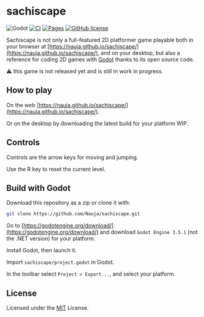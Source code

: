 # sachiscape

![Godot](https://img.shields.io/badge/Godot-3.5.1-blue)
[![CI](https://github.com/Nauja/sachiscape/actions/workflows/CI.yml/badge.svg)](https://github.com/Nauja/sachiscape/actions/workflows/CI.yml)
[![Pages](https://github.com/Nauja/sachiscape/actions/workflows/pages/pages-build-deployment/badge.svg)](https://github.com/Nauja/sachiscape/actions/workflows/pages/pages-build-deployment)
[![GitHub license](https://img.shields.io/badge/license-MIT-blue.svg)](https://raw.githubusercontent.com/Nauja/sachiscape/master/LICENSE)

Sachiscape is not only a full-featured 2D platformer game playable both in your browser at [https://nauja.github.io/sachiscape/](https://nauja.github.io/sachiscape/), and on your desktop, but also a reference for coding 2D games with [Godot](https://godotengine.org/) thanks to its open source code.

:warning: this game is not released yet and is still in work in progress.

## How to play

On the web [https://nauja.github.io/sachiscape/](https://nauja.github.io/sachiscape/).

Or on the desktop by downloading the latest build for your platform WIP.

## Controls

Controls are the arrow keys for moving and jumping.

Use the R key to reset the current level.

## Build with Godot

Download this repository as a zip or clone it with:

```bash
git clone https://github.com/Nauja/sachiscape.git
```

Go to [https://godotengine.org/download/](https://godotengine.org/download/) and download `Godot Engine 3.5.1` (not the .NET version) for your platform.

Install Godot, then launch it.

Import `sachiscape/project.godot` in Godot.

In the toolbar select `Project > Export...`, and select your platform.

## License

Licensed under the [MIT](LICENSE) License.
